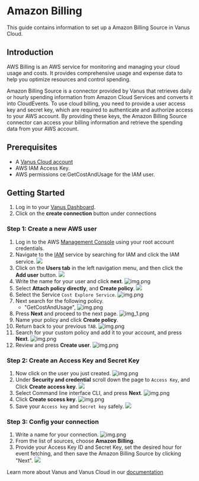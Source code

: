 # Amazon Billing

This guide contains information to set up a Amazon Billing Source in Vanus Cloud.

## Introduction

AWS Billing is an AWS service for monitoring and managing your cloud usage and costs. It provides comprehensive usage and expense data to help you optimize resources and control spending.

Amazon Billing Source is a connector provided by Vanus that retrieves daily or hourly spending information from Amazon Cloud Services and converts it into CloudEvents. To use cloud billing, you need to provide a user access key and secret key, which are required to authenticate and authorize access to your AWS account. By providing these keys, the Amazon Billing Source connector can access your billing information and retrieve the spending data from your AWS account.

## Prerequisites

- A [Vanus Cloud account](https://cloud.vanus.ai)
- AWS IAM Access Key.
- AWS permissions ce:GetCostAndUsage for the IAM user.

## Getting Started

1. Log in to your [Vanus Dashboard](https://cloud.vanus.ai/dashboard).
2. Click on the **create connection** button under connections

### Step 1: Create a new AWS user

1. Log in to the AWS [Management Console](https://aws.amazon.com) using your root account credentials.
2. Navigate to the [IAM](https://console.aws.amazon.com/iam/) service by searching for IAM and click the IAM service.
   ![](images/findIAM.png)
3. Click on the **Users tab** in the left navigation menu, and then click the **Add user** button.
![](images/AddUser.png)
4. Write the name for your user and click **next**.
![img.png](images/setname.png)
5. Select **Attach policy directly**, and **Create policy**.
![](images/permissionoption.png)
6. Select the Service `Cost Explore Service`.
![img.png](images/searchcost.png)
7. Next search for the following policy.
   - "GetCostAndUsage", 
![img.png](images/search.png)
8. Press **Next** and proceed to the next page.
![img_1.png](images/tag.png)
9. Name your policy and click **Create policy**.
10. Return back to your previous `TAB`.
![img.png](images/tab.png)
11. Search for your custom policy and add it to your account, and press **Next**.
![img.png](images/policy.png)
12. Review and press **Create user**.
![img.png](images/createuser.png)


### Step 2: Create an Access Key and Secret Key
1. Now click on the user you just created.
![img.png](images/user.png)
2. Under **Security and credential** scroll down the page to `Access Key`, and Click **Create access key**.
![](images/createAccesskey.png)
3. Select Command line interface CLI, and press **Next**.
![img.png](images/CLI.png)
4. Click **Create sccess key**.
![img.png](images/createacess.png)
5. Save your `Access key` and `Secret key` safely.
    ![](images/img.png)

### Step 3: Config your connection

1. Write a name for your connection.
      ![img.png](images/name.png)
2. From the list of sources, choose **Amazon Billing**.
3. Provide your Access Key ID and Secret Key, set the desired hour for event fetching, and then save the Amazon Billing Source by clicking "Next".
![](images/aws-billing.png)

Learn more about Vanus and Vanus Cloud in our [documentation](https://docs.vanus.ai)